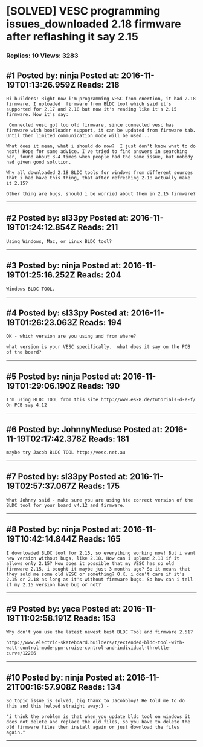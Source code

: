 # \[SOLVED\] VESC programming issues_downloaded 2.18 firmware after reflashing it say 2.15

### Replies: 10 Views: 3283

## \#1 Posted by: ninja Posted at: 2016-11-19T01:13:26.959Z Reads: 218

```
Hi builders! Right now i'm programming VESC from enertion, it had 2.18 firmware. I uploaded  firmware from BLDC tool which said it's supported for 2.17 and 2.18 but now it's reading like it's 2.15 firmware. Now it's say:

 Connected vesc got too old firmware, since connected vesc has firmware with bootloader support, it can be updated from firmware tab. Until then limited communication mode will be used...

What does it mean, what i should do now?  I just don't know what to do next! Hope for same advice. I've tried to find answers in searching bar, found about 3-4 times when people had the same issue, but nobody had given good solution. 

Why all downloaded 2.18 BLDC tools for windows from different sources that i had have this thing, that after refreshing 2.18 actually make it 2.15?

Other thing are bugs, should i be worried about them in 2.15 firmware?
```

---
## \#2 Posted by: sl33py Posted at: 2016-11-19T01:24:12.854Z Reads: 211

```
Using Windows, Mac, or Linux BLDC tool?
```

---
## \#3 Posted by: ninja Posted at: 2016-11-19T01:25:16.252Z Reads: 204

```
Windows BLDC TOOL.
```

---
## \#4 Posted by: sl33py Posted at: 2016-11-19T01:26:23.063Z Reads: 194

```
OK - which version are you using and from where?

what version is your VESC specifically.  what does it say on the PCB of the board?
```

---
## \#5 Posted by: ninja Posted at: 2016-11-19T01:29:06.190Z Reads: 190

```
I'm using BLDC TOOL from this site http://www.esk8.de/tutorials-d-e-f/ 
On PCB say 4.12
```

---
## \#6 Posted by: JohnnyMeduse Posted at: 2016-11-19T02:17:42.378Z Reads: 181

```
maybe try Jacob BLDC TOOL http://vesc.net.au
```

---
## \#7 Posted by: sl33py Posted at: 2016-11-19T02:57:37.067Z Reads: 175

```
What Johnny said - make sure you are using hte correct version of the BLDC tool for your board v4.12 and firmware.
```

---
## \#8 Posted by: ninja Posted at: 2016-11-19T10:42:14.844Z Reads: 165

```
I downloaded BLDC tool for 2.15, so everything working now! But i want new version without bugs, like 2.18. How can i upload 2.18 if it allows only 2.15? How does it possible that my VESC has so old firmware 2.15, i bought it maybe just 3 months ago? So it means that they sold me some old VESC or something? O.K. i don't care if it's 2.15 or 2.18 as long as it's without firmware bugs. So how can i tell if my 2.15 version have bug or not?
```

---
## \#9 Posted by: yaca Posted at: 2016-11-19T11:02:58.191Z Reads: 153

```
Why don't you use the latest newest best BLDC Tool and firmware 2.51?

http://www.electric-skateboard.builders/t/extended-bldc-tool-with-watt-control-mode-ppm-cruise-control-and-individual-throttle-curve/12286
```

---
## \#10 Posted by: ninja Posted at: 2016-11-21T00:16:57.908Z Reads: 134

```
So topic issue is solved, big thanx to Jacobbloy! He told me to do this and this helped straight away:) - 

"i think the problem is that when you update bldc tool on windows it does not delete and replace the old files, so you have to delete the old firmware files then install again or just download the files again."
```

---
